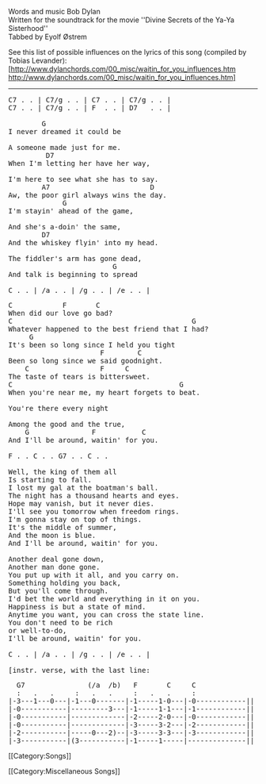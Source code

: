 Words and music Bob Dylan<br>
Written for the soundtrack for the movie ''Divine Secrets of the Ya-Ya Sisterhood''<br>
Tabbed by Eyolf Østrem

See this list of possible influences on the lyrics of this song
(compiled by Tobias Levander): [http://www.dylanchords.com/00_misc/waitin_for_you_influences.htm http://www.dylanchords.com/00_misc/waitin_for_you_influences.htm]

----
<pre class="verse">
C7 . . | C7/g . . | C7 . . | C7/g . . |
C7 . . | C7/g . . | F  . . | D7   . . |

        G
I never dreamed it could be

A someone made just for me.
         D7
When I'm letting her have her way,

I'm here to see what she has to say.
        A7                        D
Aw, the poor girl always wins the day.
             G
I'm stayin' ahead of the game,

And she's a-doin' the same,
        D7
And the whiskey flyin' into my head.

The fiddler's arm has gone dead,
                         G
And talk is beginning to spread

C . . | /a . . | /g . . | /e . . |
</pre>

<pre class="bridge">
C            F       C
When did our love go bad?
C                                           G
Whatever happened to the best friend that I had?
     G
It's been so long since I held you tight
                      F        C
Been so long since we said goodnight.
    C                 F     C
The taste of tears is bittersweet.
C                                        G
When you're near me, my heart forgets to beat.

You're there every night

Among the good and the true,
    G               F           C
And I'll be around, waitin' for you.

F . . C . . G7 . . C . .

Well, the king of them all
Is starting to fall.
I lost my gal at the boatman's ball.
The night has a thousand hearts and eyes.
Hope may vanish, but it never dies.
I'll see you tomorrow when freedom rings.
I'm gonna stay on top of things.
It's the middle of summer,
And the moon is blue.
And I'll be around, waitin' for you.

Another deal gone down,
Another man done gone.
You put up with it all, and you carry on.
Something holding you back,
But you'll come through.
I'd bet the world and everything in it on you.
Happiness is but a state of mind.
Anytime you want, you can cross the state line.
You don't need to be rich
or well-to-do,
I'll be around, waitin' for you.

C . . | /a . . | /g . . | /e . . |

[instr. verse, with the last line:
</pre>
<pre class="tab">
  G7               (/a  /b)   F       C     C
  :   .   .     :   .   .     :   .   .     :
|-3---1---0---|-1---0-------|-1-----1-0---|-0------------||
|-0-----------|---------3---|-1-----1-1---|-1------------||
|-0-----------|-------------|-2-----2-0---|-0------------||
|-0-----------|-------------|-3-----3-2---|-2------------||
|-2-----------|-----0---2)--|-3-----3-3---|-3------------||
|-3-----------|(3-----------|-1-----1-----|--------------||
</pre>

[[Category:Songs]]

[[Category:Miscellaneous Songs]]